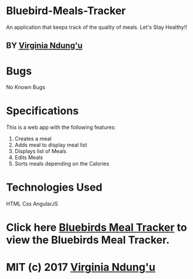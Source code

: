 # Bluebird-Meals-Tracker

An application that keeps track of the quality of meals. Let's Stay Healthy!!

## BY [Virginia Ndung'u](https://github.com/VirginiaNdungu1)


# Bugs
No Known Bugs

# Specifications
This is a web app with the following features:
1. Creates a meal
2. Adds meal to display meal list
3. Displays list of Meals
4. Edits Meals
5. Sorts meals depending on the Calories

# Technologies Used

HTML
Css
AngularJS

# Click here [Bluebirds Meal Tracker](https://github.com/VirginiaNdungu1/Bluebird-Meals-Tracker) to view the Bluebirds Meal Tracker.

# MIT (c) 2017 [Virginia Ndung'u](https://github.com/VirginiaNdungu1/Bluebird-Meals-Tracker)

